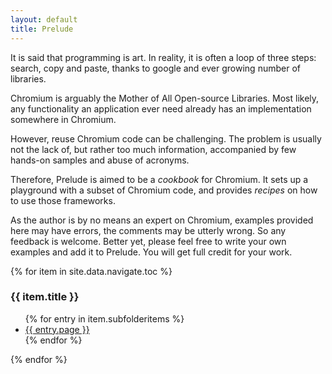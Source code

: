 ```yaml
---
layout: default
title: Prelude
---
```

It is said that programming is art. In reality, it is often a loop of three steps: search, copy and paste, thanks to google and ever growing number of libraries.

Chromium is arguably the Mother of All Open-source Libraries. Most likely, any functionality an application ever need already has an implementation somewhere in Chromium.

However, reuse Chromium code can be challenging. The problem is usually not the lack of, but rather too much information, accompanied by few hands-on samples and abuse of acronyms.

Therefore, Prelude is aimed to be a *cookbook* for Chromium. It sets up a playground with a subset of Chromium code, and provides *recipes* on how to use those frameworks.

As the author is by no means an expert on Chromium, examples provided here may have errors, the comments may be utterly wrong. So any feedback is welcome. Better yet, please feel free to write your own examples and add it to Prelude. You will get full credit for your work.

<div class="content">
{% for item in site.data.navigate.toc %}
  <h3>{{ item.title }}</h3>
    <ul>
      {% for entry in item.subfolderitems %}
        <li><a href="{{ site.baseurl }}{{ entry.url }}">{{ entry.page }}</a></li>
      {% endfor %}
    </ul>
{% endfor %}
</div>